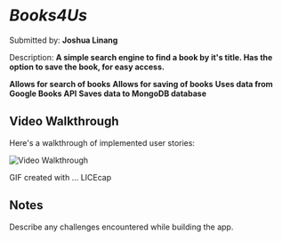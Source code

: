 # *Books4Us*

Submitted by: **Joshua Linang**

Description: **A simple search engine to find a book by it's title. Has the option to save the book, for easy access.**



**Allows for search of books**
**Allows for saving of books**
**Uses data from Google Books API**
**Saves data to MongoDB database**



## Video Walkthrough

Here's a walkthrough of implemented user stories:

<img src='Books4Us.gif' title='Video Walkthrough' width='' alt='Video Walkthrough' />

<!-- Replace this with whatever GIF tool you used! -->
GIF created with ...  LICEcap

## Notes

Describe any challenges encountered while building the app.

